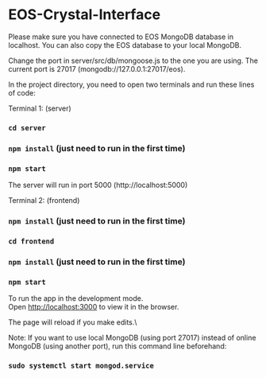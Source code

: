 # EOS-Crystal-Interface

Please make sure you have connected to EOS MongoDB database in localhost. You can also copy the EOS database to your local MongoDB.

Change the port in server/src/db/mongoose.js to the one you are using. The current port is 27017 (mongodb://127.0.0.1:27017/eos).

In the project directory, you need to open two terminals and run these lines of code:

Terminal 1: (server)

### `cd server`

### `npm install` (just need to run in the first time)

### `npm start`

The server will run in port 5000 (http://localhost:5000)

Terminal 2: (frontend)

### `npm install` (just need to run in the first time)

### `cd frontend`

### `npm install` (just need to run in the first time)

### `npm start`

To run the app in the development mode.\
Open [http://localhost:3000](http://localhost:3000) to view it in the browser.

The page will reload if you make edits.\

Note: If you want to use local MongoDB (using port 27017) instead of online MongoDB (using another port), run this command line beforehand:

### `sudo systemctl start mongod.service`
